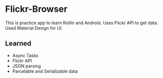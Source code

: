 # Flickr-Browser
This is practice app to learn Kotlin and Android. Uses Flickr API to get data. Used Material Design for UI.

## Learned
  - Async Tasks
  - Flickr API
  - JSON parsing
  - Parcelable and Serializable data
